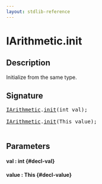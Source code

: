 ```yaml
---
layout: stdlib-reference
---
```


# IArithmetic\.init

## Description

Initialize from the same type.




## Signature 

<pre>
<a href="/stdlib-reference/interfaces/IArithmetic/index" class="code_type">IArithmetic</a>.<a href="/stdlib-reference/interfaces/IArithmetic/init">init</a>(<span class="code_keyword">int</span> <span class='code_param'>val</span>);

<a href="/stdlib-reference/interfaces/IArithmetic/index" class="code_type">IArithmetic</a>.<a href="/stdlib-reference/interfaces/IArithmetic/init">init</a>(<span class="code_keyword">This</span> <span class='code_param'>value</span>);

</pre>

## Parameters

#### val  : int {#decl-val}
#### value  : This {#decl-value}

